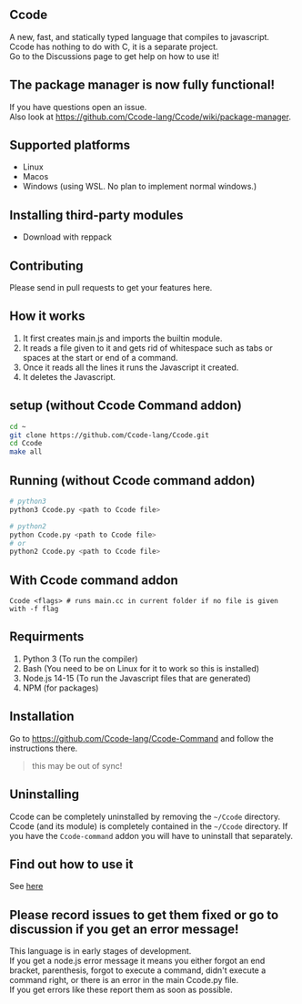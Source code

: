 ## Ccode
A new, fast, and statically typed language that compiles to javascript.  
Ccode has nothing to do with C, it is a separate project.  
Go to the Discussions page to get help on how to use it!
## The package manager is now fully functional!
If you have questions open an issue.  
Also look at https://github.com/Ccode-lang/Ccode/wiki/package-manager.
## Supported platforms
 * Linux
 * Macos
 * Windows (using WSL. No plan to implement normal windows.)
## Installing third-party modules
 * Download with reppack
## Contributing
Please send in pull requests to get your features here.

## How it works
1. It first creates main.js and imports the builtin module.
2. It reads a file given to it and gets rid of whitespace such as tabs or spaces at the start or end of a command.
3. Once it reads all the lines it runs the Javascript it created.
4. It deletes the Javascript.
## setup (without Ccode Command addon)
```bash
cd ~
git clone https://github.com/Ccode-lang/Ccode.git
cd Ccode
make all
```
## Running (without Ccode command addon)
```bash
# python3
python3 Ccode.py <path to Ccode file>

# python2
python Ccode.py <path to Ccode file>
# or
python2 Ccode.py <path to Ccode file>
```
## With Ccode command addon
```
Ccode <flags> # runs main.cc in current folder if no file is given with -f flag
```

## Requirments
1. Python 3 (To run the compiler)
2. Bash (You need to be on Linux for it to work so this is installed)
3. Node.js 14-15 (To run the Javascript files that are generated)
4. NPM (for packages)


## Installation
Go to https://github.com/Ccode-lang/Ccode-Command and follow the instructions there.
> this may be out of sync!  
## Uninstalling
Ccode can be completely uninstalled by removing the `~/Ccode` directory.
Ccode (and its module) is completely contained in the `~/Ccode` directory.  If you have the `Ccode-command` addon you will have to uninstall that separately.
## Find out how to use it
See [here](https://github.com/Ccode-lang/Ccode/wiki/builtins-and-basic-use)
## Please record issues to get them fixed or go to discussion if you get an error message!
This language is in early stages of development.  
If you get a node.js error message it means you either forgot an end bracket, parenthesis, forgot to execute a command, didn't execute a command right, or there is an error in the main Ccode.py file.  
If you get errors like these report them as soon as possible.  


